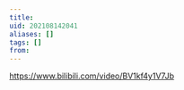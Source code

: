```yaml
---
title: 
uid: 202108142041
aliases: []
tags: []
from: 
---
```

https://www.bilibili.com/video/BV1kf4y1V7Jb